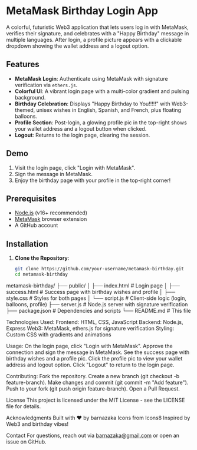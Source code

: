 # MetaMask Birthday Login App

A colorful, futuristic Web3 application that lets users log in with MetaMask, verifies their signature, and celebrates with a "Happy Birthday" message in multiple languages. After login, a profile picture appears with a clickable dropdown showing the wallet address and a logout option.

## Features
- **MetaMask Login**: Authenticate using MetaMask with signature verification via `ethers.js`.
- **Colorful UI**: A vibrant login page with a multi-color gradient and pulsing background.
- **Birthday Celebration**: Displays "Happy Birthday to You!!!!!" with Web3-themed, unisex wishes in English, Spanish, and French, plus floating balloons.
- **Profile Section**: Post-login, a glowing profile pic in the top-right shows your wallet address and a logout button when clicked.
- **Logout**: Returns to the login page, clearing the session.

## Demo
1. Visit the login page, click "Login with MetaMask".
2. Sign the message in MetaMask.
3. Enjoy the birthday page with your profile in the top-right corner!

## Prerequisites
- [Node.js](https://nodejs.org/) (v16+ recommended)
- [MetaMask](https://metamask.io/) browser extension
- A GitHub account

## Installation
1. **Clone the Repository**:
   ```bash
   git clone https://github.com/your-username/metamask-birthday.git
   cd metamask-birthday

metamask-birthday/
├── public/
│   ├── index.html        # Login page
│   ├── success.html      # Success page with birthday wishes and profile
│   ├── style.css         # Styles for both pages
│   └── script.js         # Client-side logic (login, balloons, profile)
├── server.js             # Node.js server with signature verification
├── package.json          # Dependencies and scripts
└── README.md             # This file

Technologies Used:
Frontend: HTML, CSS, JavaScript
Backend: Node.js, Express
Web3: MetaMask, ethers.js for signature verification
Styling: Custom CSS with gradients and animations


Usage:
On the login page, click "Login with MetaMask".
Approve the connection and sign the message in MetaMask.
See the success page with birthday wishes and a profile pic.
Click the profile pic to view your wallet address and logout option.
Click "Logout" to return to the login page.


Contributing:
Fork the repository.
Create a new branch (git checkout -b feature-branch).
Make changes and commit (git commit -m "Add feature").
Push to your fork (git push origin feature-branch).
Open a Pull Request.


License
This project is licensed under the MIT License - see the LICENSE file for details.

Acknowledgments
Built with ❤️ by barnazaka
Icons from Icons8
Inspired by Web3 and birthday vibes!


Contact
For questions, reach out via  barnazaka@gmail.com or open an issue on GitHub.
